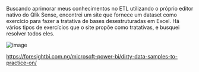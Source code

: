 Buscando aprimorar meus conhecimentos no ETL utilizando o próprio editor nativo do Qlik Sense, encontrei um site que fornece um dataset como exercício para fazer a tratativa de bases desestruturadas em Excel. Há vários tipos de exercícios que o site propõe como tratativas, e busquei resolver todos eles.

![image](https://user-images.githubusercontent.com/65839541/131905927-9f0b609c-a316-4140-a8fc-e4022a46f19e.png)



https://foresightbi.com.ng/microsoft-power-bi/dirty-data-samples-to-practice-on/


